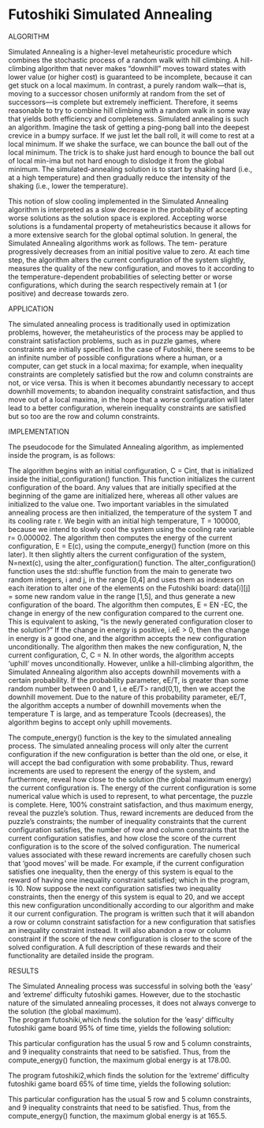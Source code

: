 # Futoshiki Simulated Annealing #

ALGORITHM

Simulated Annealing is a higher-level metaheuristic procedure which combines the stochastic process of a random walk with hill climbing.
A hill-climbing algorithm that never makes “downhill” moves toward states with lower value (or higher cost) is guaranteed to be incomplete, because it can get stuck on a local maximum. In contrast, a purely random walk—that is, moving to a successor chosen uniformly at random from the set of successors—is complete but extremely inefficient. Therefore, it seems reasonable to try to combine hill climbing with a random walk in some way that yields both efficiency and completeness. Simulated annealing is such an algorithm.
Imagine the task of getting a ping-pong ball into the deepest crevice in a bumpy surface. If we just let the ball roll, it will come to rest at a local minimum. If we shake the surface, we can bounce the ball out of the local minimum. The trick is to shake just hard enough to bounce the ball out of local min-ima but not hard enough to dislodge it from the global minimum. The simulated-annealing solution is to start by shaking hard (i.e., at a high temperature) and then gradually reduce the intensity of the shaking (i.e., lower the temperature).

This notion of slow cooling implemented in the Simulated Annealing algorithm is interpreted as a slow decrease in the probability of accepting worse solutions as the solution space is explored. Accepting worse solutions is a fundamental property of metaheuristics because it allows for a more extensive search for the global optimal solution. In general, the Simulated Annealing algorithms work as follows. The tem- perature progressively decreases from an initial positive value to zero. At each time step, the algorithm alters the current configuration of the system slightly,  measures the quality of the new configuration, and moves to it according to the temperature-dependent probabilities of selecting better or worse configurations, which during the search respectively remain at 1 (or positive) and decrease towards zero.

APPLICATION

The simulated annealing process is traditionally used in optimization problems, however, the metaheuristics of the process may be applied to constraint satisfaction problems, such as in puzzle games, where constraints are initially specified. In the case of Futoshiki, there seems to be an infinite number of possible configurations where a human, or a computer, can get stuck in a local maxima; for example, when inequality constraints are completely satisfied but the row and column constraints are not, or vice versa. This is when it becomes abundantly necessary to accept downhill movements; to abandon inequality constraint satisfaction, and thus move out of a local maxima, in the hope that a worse configuration will later lead to a better configuration, wherein inequality constraints are satisfied but so too are the row and column constraints.  

IMPLEMENTATION

The pseudocode for the Simulated Annealing algorithm, as implemented inside the program, is as follows: 

The algorithm begins with an initial configuration, C = Cint, that is initialized inside the initial_configuration() function. This function initializes the current configuration of the board. Any values that are initially specified at the beginning of the game are initialized here, whereas all other values are initialized to the value one. Two important variables in the simulated annealing process are then initialized, the temperature of the system T and its cooling rate r. We begin with an initial high temperature, T = 100000, because we intend to slowly cool the system using the cooling rate variable r= 0.000002.
The algorithm then computes the energy of the current configuration, E = E(c), using the compute_energy() function (more on this later). It then slightly alters the current configuration of the system, N=next(c), using the alter_configuration() function.  The alter_configuration() function uses the std::shuffle function from the main to generate two random integers, i and j, in the range [0,4] and uses them as indexers on each iteration to alter one of the elements on the Futoshiki board: data[i][j] = some new random value in the range [1,5], and thus generate a new configuration of the board. 
The algorithm then computes, E = EN -EC, the change in energy of the new configuration compared to the current one. This is equivalent to asking, “is the newly generated configuration closer to the solution?” If the change in energy is positive, i.eE > 0, then the change in energy is a good one, and the algorithm accepts the new configuration unconditionally. The algorithm then makes the new configuration, N, the current configuration, C, C = N. In other words, the algorithm accepts ‘uphill’ moves unconditionally. 
However, unlike a hill-climbing algorithm, the Simulated Annealing algorithm also accepts downhill movements with a certain probability. If the probability parameter, eE/T, is greater than some random number between 0 and 1, i.e eE/T> rand(0,1), then we accept the downhill movement. Due to the nature of this probability parameter, eE/T, the algorithm accepts a number of downhill movements when the temperature T is large, and as temperature Tcools (decreases), the algorithm begins to accept only uphill movements. 

The compute_energy() function is the key to the simulated annealing process. The simulated annealing process will only alter the current configuration if the new configuration is better than the old one, or else, it will accept the bad configuration with some probability. Thus, reward increments are used to represent the energy of the system, and furthermore, reveal how close to the solution (the global maximum energy) the current configuration is. 
The energy of the current configuration is some numerical value which is used to represent, to what percentage, the puzzle is complete. Here, 100% constraint satisfaction, and thus maximum energy, reveal the puzzle’s solution.
Thus, reward increments are deduced from the puzzle’s constraints; the number of inequality constraints that the current configuration satisfies, the number of row and column constraints that the current configuration satisfies, and how close the score of the current configuration is to the score of the solved configuration.
The numerical values associated with these reward increments are carefully chosen such that ‘good moves’ will be made. 
For example, if the current configuration satisfies one inequality, then the energy of this system is equal to the reward of having one inequality constraint satisfied; which in the program, is 10. Now suppose the next configuration satisfies two inequality constraints, then the energy of this system is equal to 20, and we accept this new configuration unconditionally according to our algorithm and make it our current configuration.
The program is written such that it will abandon a row or column constraint satisfaction for a new configuration that satisfies an inequality constraint instead. It will also abandon a row or column constraint if the score of the new configuration is closer to the score of the solved configuration. A full description of these rewards and their functionality are detailed inside the program.

RESULTS

The Simulated Annealing process was successful in solving both the ‘easy’ and ‘extreme’ difficulty futoshiki games. However, due to the stochastic nature of the simulated annealing processes, it does not always converge to the solution (the global maximum).  
The program futoshiki,which finds the solution for the ‘easy’ difficulty futoshiki game board 95% of time time, yields the following solution:

This particular configuration has the usual 5 row and 5 column constraints, and 9 inequality constraints that need to be satisfied. Thus, from the compute_energy() function, the maximum global energy is at 178.00. 

The program futoshiki2,which finds the solution for the ‘extreme’ difficulty futoshiki game board 65% of time time, yields the following solution:

This particular configuration has the usual 5 row and 5 column constraints, and 9 inequality constraints that need to be satisfied. Thus, from the compute_energy() function, the maximum global energy is at 165.5. 



